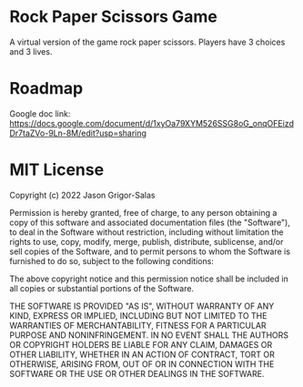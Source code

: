 # Rock Paper Scissors Game

A virtual version of the game rock paper scissors. Players have 3 choices and 3 lives.

# Roadmap

Google doc link:
https://docs.google.com/document/d/1xyOa79XYM526SSG8oG_onqOFEizdDr7taZVo-9Ln-8M/edit?usp=sharing

# MIT License

Copyright (c) 2022 Jason Grigor-Salas

Permission is hereby granted, free of charge, to any person obtaining a copy
of this software and associated documentation files (the "Software"), to deal
in the Software without restriction, including without limitation the rights
to use, copy, modify, merge, publish, distribute, sublicense, and/or sell
copies of the Software, and to permit persons to whom the Software is
furnished to do so, subject to the following conditions:

The above copyright notice and this permission notice shall be included in all
copies or substantial portions of the Software.

THE SOFTWARE IS PROVIDED "AS IS", WITHOUT WARRANTY OF ANY KIND, EXPRESS OR
IMPLIED, INCLUDING BUT NOT LIMITED TO THE WARRANTIES OF MERCHANTABILITY,
FITNESS FOR A PARTICULAR PURPOSE AND NONINFRINGEMENT. IN NO EVENT SHALL THE
AUTHORS OR COPYRIGHT HOLDERS BE LIABLE FOR ANY CLAIM, DAMAGES OR OTHER
LIABILITY, WHETHER IN AN ACTION OF CONTRACT, TORT OR OTHERWISE, ARISING FROM,
OUT OF OR IN CONNECTION WITH THE SOFTWARE OR THE USE OR OTHER DEALINGS IN THE
SOFTWARE.